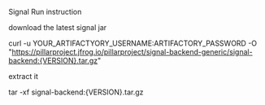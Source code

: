 Signal Run instruction


download the latest signal jar

curl -u YOUR_ARTIFACTYORY_USERNAME:ARTIFACTORY_PASSWORD -O "https://pillarproject.jfrog.io/pillarproject/signal-backend-generic/signal-backend:{VERSION}.tar.gz"  


extract it


tar -xf signal-backend:{VERSION}.tar.gz

